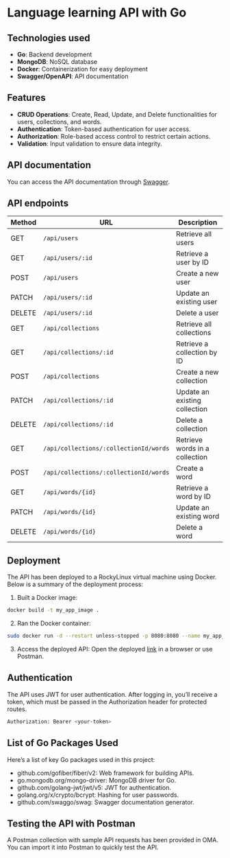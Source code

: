 # Language learning API with Go

## Technologies used  
- **Go**: Backend development  
- **MongoDB**: NoSQL database  
- **Docker**: Containerization for easy deployment  
- **Swagger/OpenAPI**: API documentation 

## Features
- **CRUD Operations**: Create, Read, Update, and Delete functionalities for users, collections, and words.
- **Authentication**: Token-based authentication for user access.
- **Authorization**: Role-based access control to restrict certain actions.
- **Validation**: Input validation to ensure data integrity.

## API documentation  
You can access the API documentation through [Swagger](http://10.120.33.51:8080/swagger/index.html).

## API endpoints
| Method | URL                                   | Description                    |
|--------|---------------------------------------|--------------------------------|
| GET    | `/api/users`                          | Retrieve all users             |
| GET    | `/api/users/:id`                      | Retrieve a user by ID          |
| POST   | `/api/users`                          | Create a new user              |
| PATCH  | `/api/users/:id`                      | Update an existing user        |
| DELETE | `/api/users/:id`                      | Delete a user                  |
| GET    | `/api/collections`                    | Retrieve all collections       |
| GET    | `/api/collections/:id`                | Retrieve a collection by ID    |
| POST   | `/api/collections`                    | Create a new collection        |
| PATCH  | `/api/collections/:id`                | Update an existing collection  |
| DELETE | `/api/collections/:id`                | Delete a collection            |
| GET    | `/api/collections/:collectionId/words`| Retrieve words in a collection |
| POST   | `/api/collections/:collectionId/words`| Create a word                  |
| GET    | `/api/words/{id}`                     | Retrieve a word by ID          |
| PATCH  | `/api/words/{id}`                     | Update an existing word        |
| DELETE | `/api/words/{id}`                     | Delete a word                  |

## Deployment
The API has been deployed to a RockyLinux virtual machine using Docker. Below is a summary of the deployment process:

1. Built a Docker image:

``` bash
docker build -t my_app_image .
```
2. Ran the Docker container:

``` bash
sudo docker run -d --restart unless-stopped -p 8080:8080 --name my_app_container my_app_image
```

3. Access the deployed API:
Open the deployed [link](http://10.120.33.51:8080/) in a browser or use Postman.

## Authentication
The API uses JWT for user authentication.
After logging in, you’ll receive a token, which must be passed in the Authorization header for protected routes.
```bash
Authorization: Bearer <your-token>
```

## List of Go Packages Used
Here’s a list of key Go packages used in this project:

- github.com/gofiber/fiber/v2: Web framework for building APIs.
- go.mongodb.org/mongo-driver: MongoDB driver for Go.
- github.com/golang-jwt/jwt/v5: JWT for authentication.
- golang.org/x/crypto/bcrypt: Hashing for user passwords.
- github.com/swaggo/swag: Swagger documentation generator.

## Testing the API with Postman
A Postman collection with sample API requests has been provided in OMA. You can import it into Postman to quickly test the API.
